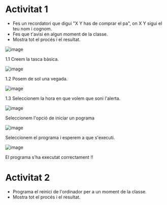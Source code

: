 # Activitat 1
- Fes un recordatori que digui "X Y has de comprar el pa", on X Y sigui el teu nom i cognom.
- Fes que t'avisi en algun moment de la classe.
- Mostra tot el procés i el resultat.

  
![image](https://github.com/user-attachments/assets/1319dbb5-3ecb-4b0c-b6ea-691e0e0b7a30)

1.1 Creem la tasca bàsica.


![image](https://github.com/user-attachments/assets/ad1129e4-d403-480d-a252-d9ed842b7cb0)

1.2 Posem de sol una vegada.


![image](https://github.com/user-attachments/assets/6bb2758c-5b09-4540-9c4a-a7d52e597fbe)

1.3 Seleccionem la hora en que volem que soni l'alerta.


![image](https://github.com/user-attachments/assets/76b3c6cf-ae3b-409c-b140-335c403d9561)

Seleccionem l'opció de iniciar un pograma


![image](https://github.com/user-attachments/assets/bfe0ad42-13a5-44c0-bf79-d4d981300a58)

Seleccionem el programa i esperem a que s'executi.


![image](https://github.com/user-attachments/assets/64e9dca1-3133-44de-a1ec-151264ac22b2)

El programa s'ha executat correctament !!



# Activitat 2
- Programa el reinici de l'ordinador per a un moment de la classe.
- Mostra tot el procés i el resultat.



























